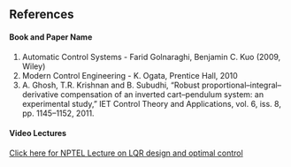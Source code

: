 ## References
#### Book and Paper Name

1)  Automatic Control Systems - Farid Golnaraghi, Benjamin C. Kuo (2009, Wiley)
2)  Modern Control Engineering - K. Ogata, Prentice Hall, 2010
3) A. Ghosh, T.R. Krishnan and B. Subudhi, “Robust proportional–integral–derivative compensation of an inverted cart–pendulum system: an experimental study,” IET Control Theory and Applications, vol. 6, iss. 8, pp. 1145–1152, 2011.</p>


#### Video Lectures

<a href="https://www.youtube.com/watch?v=AzWWScWUynk" target="_blank">Click here for NPTEL Lecture on LQR design and optimal control</a>

